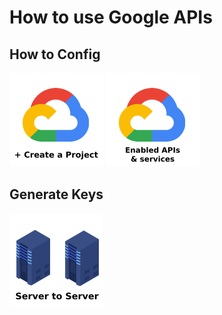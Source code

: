 # How to use Google APIs

## How to Config

[![create a project](../images/google-api/create-a-project-logo-150x150.png)](./create-google-cloud-project.md)
[![Enabled APIs & services](../images/google-api/enabled-apis-and-services-logo-150x150.png)](./enabled-apis-and-services.md)

## Generate Keys

[![server to server auth keys](../images/google-api/server-to-server-auth-logo-150x150.png)](./server-to-server-authentication.md)